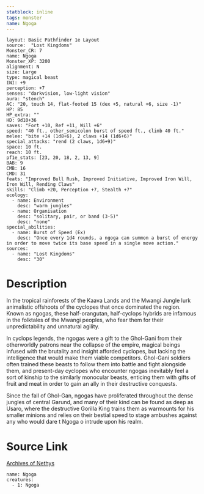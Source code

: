 ```yaml
---
statblock: inline
tags: monster
name: Ngoga
---
```

```statblock
layout: Basic Pathfinder 1e Layout
source:  "Lost Kingdoms"
Monster_CR: 7
name: Ngoga
Monster_XP: 3200
alignment: N
size: Large
type: magical beast
INI: +9
perception: +7
senses: "darkvision, low-light vision"
aura: "stench"
AC: "20, touch 14, flat-footed 15 (dex +5, natural +6, size -1)"
HP: 85
HP_extra: ""
HD: 9d10+36
saves: "Fort +10, Ref +11, Will +6"
speed: "40 ft., other_semicolon burst of speed ft., climb 40 ft."
melee: "bite +14 (1d8+6), 2 claws +14 (1d6+6)"
special_attacks: "rend (2 claws, 1d6+9)"
space: 10 ft.
reach: 10 ft.
pf1e_stats: [23, 20, 18, 2, 13, 9]
BAB: 9
CMB: 16
CMD: 31
feats: "Improved Bull Rush, Improved Initiative, Improved Iron Will, Iron Will, Rending Claws"
skills: "Climb +20, Perception +7, Stealth +7"
ecology:
  - name: Environment
    desc: "warm jungles"
  - name: Organisation
    desc: "solitary, pair, or band (3-5)"
    desc: "none"
special_abilities:
  - name: Burst of Speed (Ex)
    desc: "Once every 1d4 rounds, a ngoga can summon a burst of energy in order to move twice its base speed in a single move action."
sources:
  - name: "Lost Kingdoms"
    desc: "30"
```
# Description
In the tropical rainforests of the Kaava Lands and the Mwangi Jungle lurk animalistic offshoots of the cyclopes that once dominated the region. Known as ngogas, these half-orangutan, half-cyclops hybrids are infamous in the folktales of the Mwangi peoples, who fear them for their unpredictability and unnatural agility.

In cyclops legends, the ngogas were a gift to the Ghol-Gani from their otherworldly patrons near the collapse of the empire, magical beings infused with the brutality and insight afforded cyclopes, but lacking the intelligence that would make them viable competitors. Ghol-Gani soldiers often trained these beasts to follow them into battle and fight alongside them, and present-day cyclopes who encounter ngogas inevitably feel a sort of kinship to the similarly monocular beasts, enticing them with gifts of fruit and meat in order to gain an ally in their destructive conquests.

Since the fall of Ghol-Gan, ngogas have proliferated throughout the dense jungles of central Garund, and many of their kind can be found as deep as Usaro, where the destructive Gorilla King trains them as warmounts for his smaller minions and relies on their bestial speed to stage ambushes against any who would dare t Ngoga o intrude upon his realm.
# Source Link
[Archives of Nethys](https://aonprd.com/MonsterDisplay.aspx?ItemName=Ngoga)
```encounter-table
name: Ngoga
creatures:
  - 1: Ngoga
```
